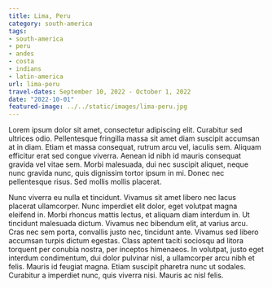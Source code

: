 ```yaml
---
title: Lima, Peru
category: south-america
tags:
- south-america
- peru
- andes
- costa
- indians
- latin-america
url: lima-peru
travel-dates: September 10, 2022 - October 1, 2022
date: "2022-10-01"
featured-image: ../../static/images/lima-peru.jpg
---
```


Lorem ipsum dolor sit amet, consectetur adipiscing elit. Curabitur sed ultrices odio. Pellentesque fringilla massa sit amet diam suscipit accumsan at in diam. Etiam et massa consequat, rutrum arcu vel, iaculis sem. Aliquam efficitur erat sed congue viverra. Aenean id nibh id mauris consequat gravida vel vitae sem. Morbi malesuada, dui nec suscipit aliquet, neque nunc gravida nunc, quis dignissim tortor ipsum in mi. Donec nec pellentesque risus. Sed mollis mollis placerat.

Nunc viverra eu nulla et tincidunt. Vivamus sit amet libero nec lacus placerat ullamcorper. Nunc imperdiet elit dolor, eget volutpat magna eleifend in. Morbi rhoncus mattis lectus, et aliquam diam interdum in. Ut tincidunt malesuada dictum. Vivamus nec bibendum elit, at varius arcu. Cras nec sem porta, convallis justo nec, tincidunt ante. Vivamus sed libero accumsan turpis dictum egestas. Class aptent taciti sociosqu ad litora torquent per conubia nostra, per inceptos himenaeos. In volutpat, justo eget interdum condimentum, dui dolor pulvinar nisl, a ullamcorper arcu nibh et felis. Mauris id feugiat magna. Etiam suscipit pharetra nunc ut sodales. Curabitur a imperdiet nunc, quis viverra nisi. Mauris ac nisl felis.